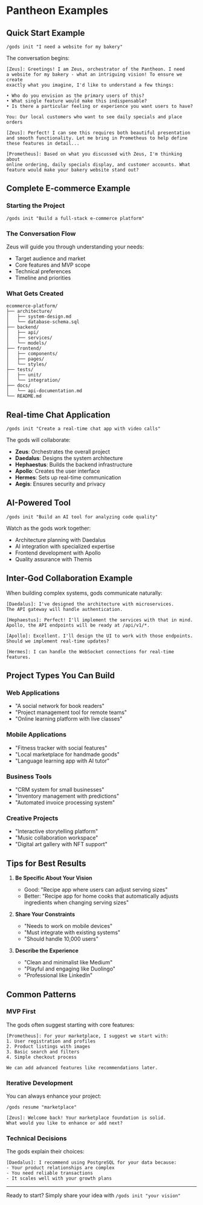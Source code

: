 # Pantheon Examples

## Quick Start Example

```
/gods init "I need a website for my bakery"
```

The conversation begins:
```
[Zeus]: Greetings! I am Zeus, orchestrator of the Pantheon. I need 
a website for my bakery - what an intriguing vision! To ensure we create 
exactly what you imagine, I'd like to understand a few things:

• Who do you envision as the primary users of this?
• What single feature would make this indispensable?
• Is there a particular feeling or experience you want users to have?

You: Our local customers who want to see daily specials and place orders

[Zeus]: Perfect! I can see this requires both beautiful presentation 
and smooth functionality. Let me bring in Prometheus to help define 
these features in detail...

[Prometheus]: Based on what you discussed with Zeus, I'm thinking about 
online ordering, daily specials display, and customer accounts. What 
feature would make your bakery website stand out?
```

## Complete E-commerce Example

### Starting the Project

```
/gods init "Build a full-stack e-commerce platform"
```

### The Conversation Flow

Zeus will guide you through understanding your needs:
- Target audience and market
- Core features and MVP scope
- Technical preferences
- Timeline and priorities

### What Gets Created

```
ecommerce-platform/
├── architecture/
│   ├── system-design.md
│   └── database-schema.sql
├── backend/
│   ├── api/
│   ├── services/
│   └── models/
├── frontend/
│   ├── components/
│   ├── pages/
│   └── styles/
├── tests/
│   ├── unit/
│   └── integration/
├── docs/
│   └── api-documentation.md
└── README.md
```

## Real-time Chat Application

```
/gods init "Create a real-time chat app with video calls"
```

The gods will collaborate:
- **Zeus**: Orchestrates the overall project
- **Daedalus**: Designs the system architecture
- **Hephaestus**: Builds the backend infrastructure
- **Apollo**: Creates the user interface
- **Hermes**: Sets up real-time communication
- **Aegis**: Ensures security and privacy

## AI-Powered Tool

```
/gods init "Build an AI tool for analyzing code quality"
```

Watch as the gods work together:
- Architecture planning with Daedalus
- AI integration with specialized expertise
- Frontend development with Apollo
- Quality assurance with Themis

## Inter-God Collaboration Example

When building complex systems, gods communicate naturally:

```
[Daedalus]: I've designed the architecture with microservices. 
The API gateway will handle authentication.

[Hephaestus]: Perfect! I'll implement the services with that in mind. 
Apollo, the API endpoints will be ready at /api/v1/*.

[Apollo]: Excellent. I'll design the UI to work with those endpoints. 
Should we implement real-time updates?

[Hermes]: I can handle the WebSocket connections for real-time features.
```

## Project Types You Can Build

### Web Applications
- "A social network for book readers"
- "Project management tool for remote teams"
- "Online learning platform with live classes"

### Mobile Applications
- "Fitness tracker with social features"
- "Local marketplace for handmade goods"
- "Language learning app with AI tutor"

### Business Tools
- "CRM system for small businesses"
- "Inventory management with predictions"
- "Automated invoice processing system"

### Creative Projects
- "Interactive storytelling platform"
- "Music collaboration workspace"
- "Digital art gallery with NFT support"

## Tips for Best Results

1. **Be Specific About Your Vision**
   - Good: "Recipe app where users can adjust serving sizes"
   - Better: "Recipe app for home cooks that automatically adjusts ingredients when changing serving sizes"

2. **Share Your Constraints**
   - "Needs to work on mobile devices"
   - "Must integrate with existing systems"
   - "Should handle 10,000 users"

3. **Describe the Experience**
   - "Clean and minimalist like Medium"
   - "Playful and engaging like Duolingo"
   - "Professional like LinkedIn"

## Common Patterns

### MVP First
The gods often suggest starting with core features:
```
[Prometheus]: For your marketplace, I suggest we start with:
1. User registration and profiles
2. Product listings with images
3. Basic search and filters
4. Simple checkout process

We can add advanced features like recommendations later.
```

### Iterative Development
You can always enhance your project:
```
/gods resume "marketplace"

[Zeus]: Welcome back! Your marketplace foundation is solid. 
What would you like to enhance or add next?
```

### Technical Decisions
The gods explain their choices:
```
[Daedalus]: I recommend using PostgreSQL for your data because:
- Your product relationships are complex
- You need reliable transactions
- It scales well with your growth plans
```

---

Ready to start? Simply share your idea with `/gods init "your vision"`